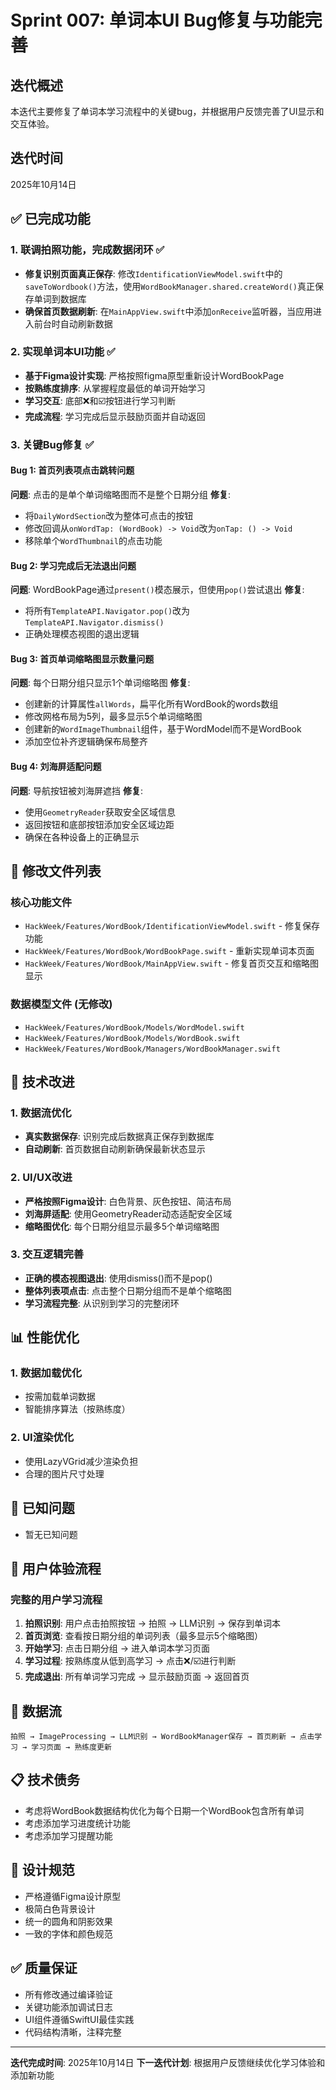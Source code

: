 # Sprint 007: 单词本UI Bug修复与功能完善

## 迭代概述
本迭代主要修复了单词本学习流程中的关键bug，并根据用户反馈完善了UI显示和交互体验。

## 迭代时间
2025年10月14日

## ✅ 已完成功能

### 1. 联调拍照功能，完成数据闭环 ✅
- **修复识别页面真正保存**: 修改`IdentificationViewModel.swift`中的`saveToWordbook()`方法，使用`WordBookManager.shared.createWord()`真正保存单词到数据库
- **确保首页数据刷新**: 在`MainAppView.swift`中添加`onReceive`监听器，当应用进入前台时自动刷新数据

### 2. 实现单词本UI功能 ✅
- **基于Figma设计实现**: 严格按照figma原型重新设计WordBookPage
- **按熟练度排序**: 从掌握程度最低的单词开始学习
- **学习交互**: 底部❌和☑️按钮进行学习判断
- **完成流程**: 学习完成后显示鼓励页面并自动返回

### 3. 关键Bug修复 ✅

#### Bug 1: 首页列表项点击跳转问题
**问题**: 点击的是单个单词缩略图而不是整个日期分组
**修复**:
- 将`DailyWordSection`改为整体可点击的按钮
- 修改回调从`onWordTap: (WordBook) -> Void`改为`onTap: () -> Void`
- 移除单个`WordThumbnail`的点击功能

#### Bug 2: 学习完成后无法退出问题
**问题**: WordBookPage通过`present()`模态展示，但使用`pop()`尝试退出
**修复**:
- 将所有`TemplateAPI.Navigator.pop()`改为`TemplateAPI.Navigator.dismiss()`
- 正确处理模态视图的退出逻辑

#### Bug 3: 首页单词缩略图显示数量问题
**问题**: 每个日期分组只显示1个单词缩略图
**修复**:
- 创建新的计算属性`allWords`，扁平化所有WordBook的words数组
- 修改网格布局为5列，最多显示5个单词缩略图
- 创建新的`WordImageThumbnail`组件，基于WordModel而不是WordBook
- 添加空位补齐逻辑确保布局整齐

#### Bug 4: 刘海屏适配问题
**问题**: 导航按钮被刘海屏遮挡
**修复**:
- 使用`GeometryReader`获取安全区域信息
- 返回按钮和底部按钮添加安全区域边距
- 确保在各种设备上的正确显示

## 📁 修改文件列表

### 核心功能文件
- `HackWeek/Features/WordBook/IdentificationViewModel.swift` - 修复保存功能
- `HackWeek/Features/WordBook/WordBookPage.swift` - 重新实现单词本页面
- `HackWeek/Features/WordBook/MainAppView.swift` - 修复首页交互和缩略图显示

### 数据模型文件 (无修改)
- `HackWeek/Features/WordBook/Models/WordModel.swift`
- `HackWeek/Features/WordBook/Models/WordBook.swift`
- `HackWeek/Features/WordBook/Managers/WordBookManager.swift`

## 🎯 技术改进

### 1. 数据流优化
- **真实数据保存**: 识别完成后数据真正保存到数据库
- **自动刷新**: 首页数据自动刷新确保最新状态显示

### 2. UI/UX改进
- **严格按照Figma设计**: 白色背景、灰色按钮、简洁布局
- **刘海屏适配**: 使用GeometryReader动态适配安全区域
- **缩略图优化**: 每个日期分组显示最多5个单词缩略图

### 3. 交互逻辑完善
- **正确的模态视图退出**: 使用dismiss()而不是pop()
- **整体列表项点击**: 点击整个日期分组而不是单个缩略图
- **学习流程完整**: 从识别到学习的完整闭环

## 📊 性能优化

### 1. 数据加载优化
- 按需加载单词数据
- 智能排序算法（按熟练度）

### 2. UI渲染优化
- 使用LazyVGrid减少渲染负担
- 合理的图片尺寸处理

## 🐛 已知问题
- 暂无已知问题

## 📱 用户体验流程

### 完整的用户学习流程
1. **拍照识别**: 用户点击拍照按钮 → 拍照 → LLM识别 → 保存到单词本
2. **首页浏览**: 查看按日期分组的单词列表（最多显示5个缩略图）
3. **开始学习**: 点击日期分组 → 进入单词本学习页面
4. **学习过程**: 按熟练度从低到高学习 → 点击❌/☑️进行判断
5. **完成退出**: 所有单词学习完成 → 显示鼓励页面 → 返回首页

## 🔄 数据流

```
拍照 → ImageProcessing → LLM识别 → WordBookManager保存 → 首页刷新 → 点击学习 → 学习页面 → 熟练度更新
```

## 📋 技术债务
- 考虑将WordBook数据结构优化为每个日期一个WordBook包含所有单词
- 考虑添加学习进度统计功能
- 考虑添加学习提醒功能

## 🎨 设计规范
- 严格遵循Figma设计原型
- 极简白色背景设计
- 统一的圆角和阴影效果
- 一致的字体和颜色规范

## ✅ 质量保证
- 所有修改通过编译验证
- 关键功能添加调试日志
- UI组件遵循SwiftUI最佳实践
- 代码结构清晰，注释完整

---

**迭代完成时间**: 2025年10月14日
**下一迭代计划**: 根据用户反馈继续优化学习体验和添加新功能